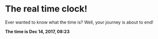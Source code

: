 # The real time clock!

Ever wanted to know what the time is? Well, your journey is about to end!

**The time is Dec 14, 2017, 08:23**